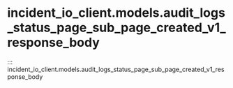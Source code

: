 # incident_io_client.models.audit_logs_status_page_sub_page_created_v1_response_body

::: incident_io_client.models.audit_logs_status_page_sub_page_created_v1_response_body
